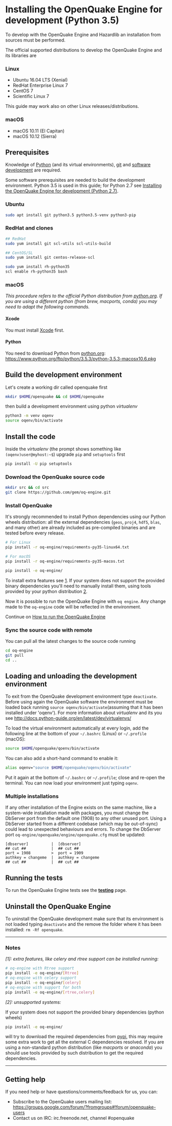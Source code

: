 # Installing the OpenQuake Engine for development (Python 3.5)

To develop with the OpenQuake Engine and Hazardlib an installation from sources must be performed.

The official supported distributions to develop the OpenQuake Engine and its libraries are

### Linux

- Ubuntu 16.04 LTS (Xenial)
- RedHat Enterprise Linux 7 
- CentOS 7
- Scientific Linux 7

This guide may work also on other Linux releases/distributions.

### macOS

- macOS 10.11 (El Capitan)
- macOS 10.12 (Sierra)

## Prerequisites

Knowledge of [Python](https://www.python.org/) (and its virtual environments), [git](https://git-scm.com/) and [software development](https://xkcd.com/844/) are required.

Some software prerequisites are needed to build the development environment. Python 3.5 is used in this guide; for Python 2.7 see [Installing the OpenQuake Engine for development (Python 2.7)](development.md).

### Ubuntu

```bash
sudo apt install git python3.5 python3.5-venv python3-pip
```

### RedHat and clones

```bash
## RedHat
sudo yum install git scl-utils scl-utils-build

## CentOS/SL
sudo yum install git centos-release-scl

sudo yum install rh-python35
scl enable rh-python35 bash
```

### macOS
*This procedure refers to the official Python distribution from [python.org](https://python.org). If you are using a different python (from brew, macports, conda) you may need to adapt the following commands.*

#### Xcode

You must install [Xcode](https://itunes.apple.com/app/xcode/id497799835?mt=12) first.

#### Python 

You need to download Python from [python.org](https://python.org): https://www.python.org/ftp/python/3.5.3/python-3.5.3-macosx10.6.pkg

## Build the development environment

Let's create a working dir called openquake first

```bash
mkdir $HOME/openquake && cd $HOME/openquake
```

then build a development environment using python *virtualenv*

```bash
python3 -m venv oqenv 
source oqenv/bin/activate
```

## Install the code

Inside the *virtualenv* (the prompt shows something like `(oqenv)user@myhost:~$`) upgrade `pip` and `setuptools` first

```bash
pip install -U pip setuptools
```

### Download the OpenQuake source code

```bash
mkdir src && cd src
git clone https://github.com/gem/oq-engine.git
```

### Install OpenQuake 

It's strongly recommended to install Python dependencies using our Python wheels distribution: all the external dependencies (`geos`, `proj4`, `hdf5`, `blas`, and many other) are already included as pre-compiled binaries and are tested before every release.

```bash
# For Linux
pip install -r oq-engine/requirements-py35-linux64.txt
```

```bash
# For macOS
pip install -r oq-engine/requirements-py35-macos.txt
```

```bash
pip install -e oq-engine/
```
To install extra features see [1](#note1). If your system does not support the provided binary dependencies you'll need to manually install them, using tools provided by your python distribution [2](#note2).

Now it is possible to run the OpenQuake Engine with `oq engine`. Any change made to the `oq-engine` code will be reflected in the environment.

Continue on [How to run the OpenQuake Engine](../running/unix.md)

### Sync the source code with remote

You can pull all the latest changes to the source code running

```bash
cd oq-engine
git pull
cd ..
```

## Loading and unloading the development environment

To exit from the OpenQuake development environment type `deactivate`. Before using again the OpenQuake software the environment must be loaded back running `source oqenv/bin/activate`(assuming that it has been installed under 'oqenv'). For more information about *virtualenv* and its you see http://docs.python-guide.org/en/latest/dev/virtualenvs/

To load the virtual environment automatically at every login, add the following line at the bottom of your `~/.bashrc` (Linux) or `~/.profile` (macOS):

```bash
source $HOME/openquake/qoenv/bin/activate
```

You can also add a short-hand command to enable it:

```bash
alias oqenv="source $HOME/openquake/oqenv/bin/activate"
```

Put it again at the bottom of `~/.bashrc` or `~/.profile`; close and re-open the terminal. You can now load your environment just typing `oqenv`.

### Multiple installations

If any other installation of the Engine exists on the same machine, like a system-wide installation made with packages, you must change the DbServer port from the default one (1908) to any other unused port. Using a DbServer started from a different codebase (which may be out-of-sync) could lead to unexpected behaviours and errors. To change the DbServer port `oq-engine/openquake/engine/openquake.cfg` must be updated:

```
[dbserver]          |  [dbserver]
## cut ##           |  ## cut ##
port = 1908         >  port = 1909
authkey = changeme  |  authkey = changeme
## cut ##           |  ## cut ##
```

## Running the tests

To run the OpenQuake Engine tests see the **[testing](../testing.md)** page.

## Uninstall the OpenQuake Engine

To uninstall the OpenQuake development make sure that its environment is not loaded typing `deactivate` and the remove the folder where it has been installed: `rm -Rf openquake`.

***

### Notes ###

*<a name="note1">[1]</a>: extra features, like celery and rtree support can be installed running:*

```bash
# oq-engine with Rtree support
pip install -e oq-engine/[Rtree]
# oq-engine with celery support
pip install -e oq-engine/[celery]
# oq-engine with support for both
pip install -e oq-engine/[rtree,celery]
```

*<a name="note2">[2]</a>: unsupported systems:*

If your system does not support the provided binary dependencies (python wheels)

```bash
pip install -e oq-engine/
```

will try to download the required dependencies from [pypi](http://pypi.python.org/), this may require some extra work to get all the external C dependencies resolved.
If you are using a non-standard python distribution (like _macports_ or _anaconda_) you should use tools provided by such distribution to get the required dependencies.

***

## Getting help
If you need help or have questions/comments/feedback for us, you can:
  * Subscribe to the OpenQuake users mailing list: https://groups.google.com/forum/?fromgroups#!forum/openquake-users
  * Contact us on IRC: irc.freenode.net, channel #openquake
